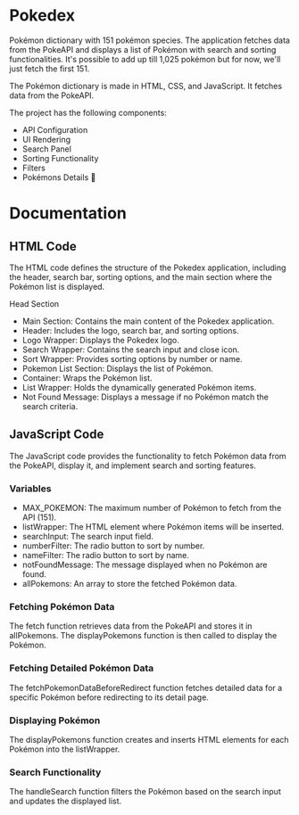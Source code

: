 # Pokedex
Pokémon dictionary with 151 pokémon species. The application fetches data from the PokeAPI and displays a list of Pokémon with search and sorting functionalities. It's possible to add up till 1,025 pokémon but for now, we'll just fetch the first 151.

The Pokémon dictionary is made in HTML, CSS, and JavaScript. It fetches data from the PokeAPI.

The project has the following components:
- API Configuration
- UI Rendering
- Search Panel
- Sorting Functionality
- Filters
- Pokémons Details 🌟

# Documentation
## HTML Code
The HTML code defines the structure of the Pokedex application, including the header, search bar, sorting options, and the main section where the Pokémon list is displayed.

Head Section
- Main Section: Contains the main content of the Pokedex application.
- Header: Includes the logo, search bar, and sorting options.
- Logo Wrapper: Displays the Pokedex logo.
- Search Wrapper: Contains the search input and close icon.
- Sort Wrapper: Provides sorting options by number or name.
- Pokemon List Section: Displays the list of Pokémon.
- Container: Wraps the Pokémon list.
- List Wrapper: Holds the dynamically generated Pokémon items.
- Not Found Message: Displays a message if no Pokémon match the search criteria.

## JavaScript Code
The JavaScript code provides the functionality to fetch Pokémon data from the PokeAPI, display it, and implement search and sorting features.

### Variables
- MAX_POKEMON: The maximum number of Pokémon to fetch from the API (151).
- listWrapper: The HTML element where Pokémon items will be inserted.
- searchInput: The search input field.
- numberFilter: The radio button to sort by number.
- nameFilter: The radio button to sort by name.
- notFoundMessage: The message displayed when no Pokémon are found.
- allPokemons: An array to store the fetched Pokémon data.

### Fetching Pokémon Data
The fetch function retrieves data from the PokeAPI and stores it in allPokemons. The displayPokemons function is then called to display the Pokémon.

### Fetching Detailed Pokémon Data
The fetchPokemonDataBeforeRedirect function fetches detailed data for a specific Pokémon before redirecting to its detail page.

### Displaying Pokémon
The displayPokemons function creates and inserts HTML elements for each Pokémon into the listWrapper.

### Search Functionality
The handleSearch function filters the Pokémon based on the search input and updates the displayed list.
